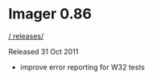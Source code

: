 # Imager 0.86

[ / ](..) [releases/](./)

Released 31 Oct 2011

- improve error reporting for W32 tests